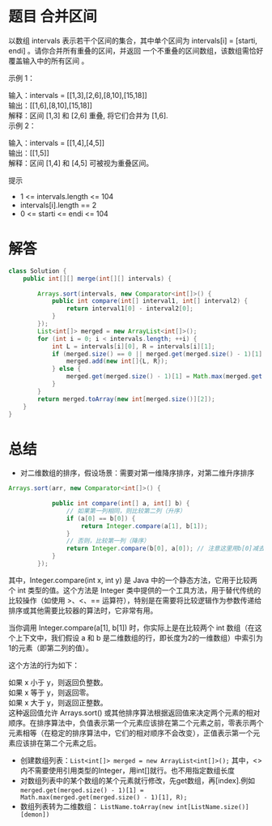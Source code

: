 # 题目 合并区间

以数组 intervals 表示若干个区间的集合，其中单个区间为 intervals[i] = [starti, endi] 。请你合并所有重叠的区间，并返回 一个不重叠的区间数组，该数组需恰好覆盖输入中的所有区间 。

 

示例 1：

输入：intervals = [[1,3],[2,6],[8,10],[15,18]]   
输出：[[1,6],[8,10],[15,18]]   
解释：区间 [1,3] 和 [2,6] 重叠, 将它们合并为 [1,6].   
示例 2：  
 
输入：intervals = [[1,4],[4,5]]   
输出：[[1,5]]   
解释：区间 [1,4] 和 [4,5] 可被视为重叠区间。   
 

提示    

* 1 <= intervals.length <= 104
* intervals[i].length == 2
* 0 <= starti <= endi <= 104

# 解答

```java
class Solution {
    public int[][] merge(int[][] intervals) {
      
        Arrays.sort(intervals, new Comparator<int[]>() {
            public int compare(int[] interval1, int[] interval2) {
                return interval1[0] - interval2[0];
            }
        });
        List<int[]> merged = new ArrayList<int[]>();
        for (int i = 0; i < intervals.length; ++i) {
            int L = intervals[i][0], R = intervals[i][1];
            if (merged.size() == 0 || merged.get(merged.size() - 1)[1] < L) {
                merged.add(new int[]{L, R});
            } else {
                merged.get(merged.size() - 1)[1] = Math.max(merged.get(merged.size() - 1)[1], R);
            }
        }
        return merged.toArray(new int[merged.size()][2]);
    }
}

```

# 总结

* 对二维数组的排序，假设场景：需要对第一维降序排序，对第二维升序排序

```java
Arrays.sort(arr, new Comparator<int[]>() {  
            
            public int compare(int[] a, int[] b) {  
                // 如果第一列相同，则比较第二列（升序）  
                if (a[0] == b[0]) {  
                    return Integer.compare(a[1], b[1]);  
                }  
                // 否则，比较第一列（降序）  
                return Integer.compare(b[0], a[0]); // 注意这里用b[0]减去a[0]来实现降序  
            }  
        });  
```

其中，Integer.compare(int x, int y) 是 Java 中的一个静态方法，它用于比较两个 int 类型的值。这个方法是 Integer 类中提供的一个工具方法，用于替代传统的比较操作（如使用 >、<、== 运算符），特别是在需要将比较逻辑作为参数传递给排序或其他需要比较器的算法时，它非常有用。

当你调用 Integer.compare(a[1], b[1]) 时，你实际上是在比较两个 int 数组（在这个上下文中，我们假设 a 和 b 是二维数组的行，即长度为2的一维数组）中索引为1的元素（即第二列的值）。

这个方法的行为如下：

如果 x 小于 y，则返回负整数。   
如果 x 等于 y，则返回零。   
如果 x 大于 y，则返回正整数。   
这种返回值允许 Arrays.sort() 或其他排序算法根据返回值来决定两个元素的相对顺序。在排序算法中，负值表示第一个元素应该排在第二个元素之前，零表示两个元素相等（在稳定的排序算法中，它们的相对顺序不会改变），正值表示第一个元素应该排在第二个元素之后。

* 创建数组列表：```List<int[]> merged = new ArrayList<int[]>();```  其中，<>内不需要使用引用类型的Integer，用int[]就行。也不用指定数组长度
* 对数组列表中的某个数组的某个元素就行修改，先get数组，再[index].例如```merged.get(merged.size() - 1)[1] = Math.max(merged.get(merged.size() - 1)[1], R);```
* 数组列表转为二维数组：  ```ListName.toArray(new int[ListName.size()][demon])```
